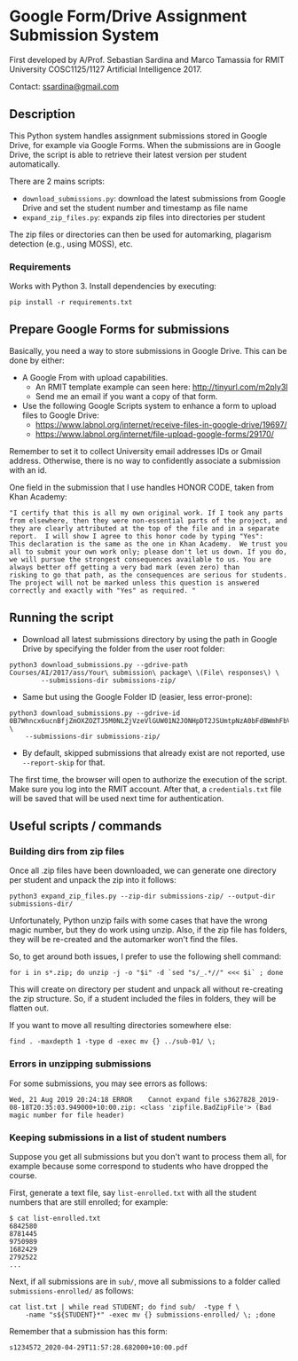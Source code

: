 # Google Form/Drive Assignment Submission System #

First developed by A/Prof. Sebastian Sardina and Marco Tamassia for RMIT University COSC1125/1127 Artificial Intelligence 2017.

Contact: ssardina@gmail.com

## Description

This Python system handles assignment submissions stored in Google Drive, for example via Google Forms. 
When the submissions are in Google Drive, the script is able to retrieve their latest version per student automatically.

There are 2 mains scripts:

- `download_submissions.py`: 
    download the latest submissions from Google Drive and set the student number and timestamp as file name
- `expand_zip_files.py`:
    expands zip files into directories per student


The zip files or directories can then be used for automarking, plagarism detection (e.g., using MOSS), etc.

### Requirements

Works with Python 3. Install dependencies by executing:

```
pip install -r requirements.txt
```


## Prepare Google Forms for submissions

Basically, you need a way to store submissions in Google Drive. This can be done by either:

- A Google From with upload capabilities.
    - An RMIT template example can seen here: http://tinyurl.com/m2ply3l
    - Send me an email if you want a copy of that form.
- Use the following Google Scripts system to enhance a form to upload files to Google Drive:
    - https://www.labnol.org/internet/receive-files-in-google-drive/19697/
    - https://www.labnol.org/internet/file-upload-google-forms/29170/

Remember to set it to collect University email addresses IDs or Gmail address.  Otherwise, there is no way to confidently associate a submission with an id.

One field in the submission that I use handles HONOR CODE, taken from Khan Academy:

```
"I certify that this is all my own original work. If I took any parts from elsewhere, then they were non-essential parts of the project, and they are clearly attributed at the top of the file and in a separate report.  I will show I agree to this honor code by typing "Yes":
This declaration is the same as the one in Khan Academy.  We trust you all to submit your own work only; please don't let us down. If you do, we will pursue the strongest consequences available to us. You are always better off getting a very bad mark (even zero) than 
risking to go that path, as the consequences are serious for students. The project will not be marked unless this question is answered correctly and exactly with "Yes" as required. "
```

## Running the script

- Download all latest submissions directory by using the path in Google Drive by specifying the folder from the user root folder:
    
```shell
python3 download_submissions.py --gdrive-path Courses/AI/2017/ass/Your\ submission\ package\ \(File\ responses\) \
        --submissions-dir submissions-zip/
```
       
- Same but using the Google Folder ID (easier, less error-prone):

```shell
python3 download_submissions.py --gdrive-id 0B7Whncx6ucnBfjZmOXZOZTJ5M0NLZjVzeVlGUW01N2JONHpDT2JSUmtpNzA0bFdBWmhFbVU \
    --submissions-dir submissions-zip/
```
  
- By default, skipped submissions that already exist are not reported, use `--report-skip` for that.

The first time, the browser will open to authorize the execution of the script. Make sure you log into the RMIT account. After that, a `credentials.txt` file will be saved that will be used next time for authentication.


## Useful scripts / commands

### Building dirs from zip files
    
Once all .zip files have been downloaded, we can generate one directory per student and unpack the zip into it follows:

```shell
python3 expand_zip_files.py --zip-dir submissions-zip/ --output-dir submissions-dir/
```

Unfortunately, Python unzip fails with some cases that have the wrong magic number, but they do work using unzip. Also, if the zip file has folders, they will be re-created and the automarker won't find the files.

So, to get around both issues, I prefer to use the following shell command:

```shell
for i in s*.zip; do unzip -j -o "$i" -d `sed "s/_.*//" <<< $i` ; done
```

This will create on directory per student and unpack all without re-creating the zip structure. So, if a student included the files in folders, they will be flatten out.

If you want to move all resulting directories somewhere else:

```shell
find . -maxdepth 1 -type d -exec mv {} ../sub-01/ \;
```

### Errors in unzipping submissions

For some submissions, you may see errors as follows:

```
Wed, 21 Aug 2019 20:24:18 ERROR    Cannot expand file s3627828_2019-08-18T20:35:03.949000+10:00.zip: <class 'zipfile.BadZipFile'> (Bad magic number for file header)
```


### Keeping submissions in a list of student numbers

Suppose you get all submissions but you don't want to process them all, for example because some correspond to students who have dropped the course.

First, generate a text file, say `list-enrolled.txt` with all the student numbers that are still enrolled; for example:

```
$ cat list-enrolled.txt
6842580
8781445
9750989
1682429
2792522
...
```

Next, if all submissions are in `sub/`, move all submissions to a folder called `submissions-enrolled/` as follows:

```shell
cat list.txt | while read STUDENT; do find sub/  -type f \
    -name "s${STUDENT}*" -exec mv {} submissions-enrolled/ \; ;done
```

Remember that a submission has this form:

```
s1234572_2020-04-29T11:57:28.682000+10:00.pdf
```






